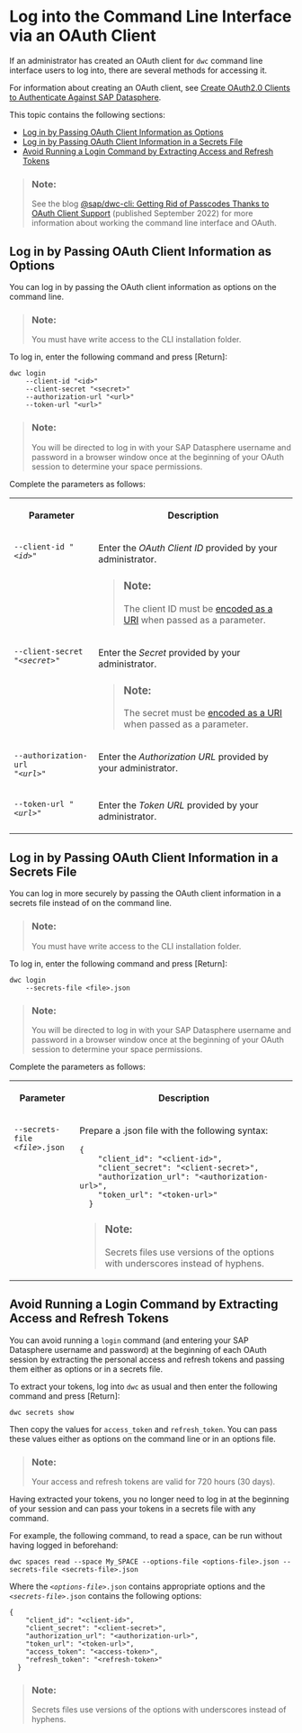 <!-- loioeb7228a171a842fa84e48c899d48c970 -->

# Log into the Command Line Interface via an OAuth Client

If an administrator has created an OAuth client for `dwc` command line interface users to log into, there are several methods for accessing it.

For information about creating an OAuth client, see [Create OAuth2.0 Clients to Authenticate Against SAP Datasphere](../Creating-and-Configuring-Your-Tenant/create-oauth2-0-clients-to-authenticate-against-sap-datasphere-3f92b46.md).

This topic contains the following sections:

-   [Log in by Passing OAuth Client Information as Options](log-into-the-command-line-interface-via-an-oauth-client-eb7228a.md#loioeb7228a171a842fa84e48c899d48c970__section_secrets_options)
-   [Log in by Passing OAuth Client Information in a Secrets File](log-into-the-command-line-interface-via-an-oauth-client-eb7228a.md#loioeb7228a171a842fa84e48c899d48c970__section_secrets_file)
-   [Avoid Running a Login Command by Extracting Access and Refresh Tokens](log-into-the-command-line-interface-via-an-oauth-client-eb7228a.md#loioeb7228a171a842fa84e48c899d48c970__section_extracting_tokens)

> ### Note:  
> See the blog [@sap/dwc-cli: Getting Rid of Passcodes Thanks to OAuth Client Support](https://blogs.sap.com/2022/09/21/sap-dwc-cli-getting-rid-of-passcodes-thanks-to-oauth-client-support/) \(published September 2022\) for more information about working the command line interface and OAuth.



<a name="loioeb7228a171a842fa84e48c899d48c970__section_secrets_options"/>

## Log in by Passing OAuth Client Information as Options

You can log in by passing the OAuth client information as options on the command line.

> ### Note:  
> You must have write access to the CLI installation folder.

To log in, enter the following command and press [Return\]:

```
dwc login 
    --client-id "<id>" 
    --client-secret "<secret>" 
    --authorization-url "<url>" 
    --token-url "<url>"
```

> ### Note:  
> You will be directed to log in with your SAP Datasphere username and password in a browser window once at the beginning of your OAuth session to determine your space permissions.

Complete the parameters as follows:


<table>
<tr>
<th valign="top">

Parameter



</th>
<th valign="top">

Description



</th>
</tr>
<tr>
<td valign="top">

<code>--client-id "<i class="varname">&lt;id&gt;</i>"</code>



</td>
<td valign="top">

Enter the *OAuth Client ID* provided by your administrator.

> ### Note:  
> The client ID must be [encoded as a URI](https://developer.mozilla.org/en-US/docs/Web/JavaScript/Reference/Global_Objects/encodeURIComponent) when passed as a parameter.



</td>
</tr>
<tr>
<td valign="top">

<code>--client-secret "<i class="varname">&lt;secret&gt;</i>"</code>



</td>
<td valign="top">

Enter the *Secret* provided by your administrator.

> ### Note:  
> The secret must be [encoded as a URI](https://developer.mozilla.org/en-US/docs/Web/JavaScript/Reference/Global_Objects/encodeURIComponent) when passed as a parameter.



</td>
</tr>
<tr>
<td valign="top">

<code>--authorization-url "<i class="varname">&lt;url&gt;</i>"</code>



</td>
<td valign="top">

Enter the *Authorization URL* provided by your administrator.



</td>
</tr>
<tr>
<td valign="top">

<code>--token-url "<i class="varname">&lt;url&gt;</i>"</code>



</td>
<td valign="top">

Enter the *Token URL* provided by your administrator.



</td>
</tr>
</table>



<a name="loioeb7228a171a842fa84e48c899d48c970__section_secrets_file"/>

## Log in by Passing OAuth Client Information in a Secrets File

You can log in more securely by passing the OAuth client information in a secrets file instead of on the command line.

> ### Note:  
> You must have write access to the CLI installation folder.

To log in, enter the following command and press [Return\]:

```
dwc login 
    --secrets-file <file>.json
```

> ### Note:  
> You will be directed to log in with your SAP Datasphere username and password in a browser window once at the beginning of your OAuth session to determine your space permissions.

Complete the parameters as follows:


<table>
<tr>
<th valign="top">

Parameter



</th>
<th valign="top">

Description



</th>
</tr>
<tr>
<td valign="top">

<code>--secrets-file <i class="varname">&lt;file&gt;</i>.json</code>



</td>
<td valign="top">

Prepare a .json file with the following syntax:

```
{
    "client_id": "<client-id>",
    "client_secret": "<client-secret>",
    "authorization_url": "<authorization-url>",
    "token_url": "<token-url>"
  }
```

> ### Note:  
> Secrets files use versions of the options with underscores instead of hyphens.



</td>
</tr>
</table>



<a name="loioeb7228a171a842fa84e48c899d48c970__section_extracting_tokens"/>

## Avoid Running a Login Command by Extracting Access and Refresh Tokens

You can avoid running a `login` command \(and entering your SAP Datasphere username and password\) at the beginning of each OAuth session by extracting the personal access and refresh tokens and passing them either as options or in a secrets file.

To extract your tokens, log into `dwc` as usual and then enter the following command and press [Return\]:

```
dwc secrets show
```

Then copy the values for `access_token` and `refresh_token`. You can pass these values either as options on the command line or in an options file.

> ### Note:  
> Your access and refresh tokens are valid for 720 hours \(30 days\).

Having extracted your tokens, you no longer need to log in at the beginning of your session and can pass your tokens in a secrets file with any command.

For example, the following command, to read a space, can be run without having logged in beforehand:

```
dwc spaces read --space My_SPACE --options-file <options-file>.json --secrets-file <secrets-file>.json
```

Where the <code><i class="varname">&lt;options-file&gt;</i>.json</code> contains appropriate options and the <code><i class="varname">&lt;secrets-file&gt;</i>.json</code> contains the following options:

```
{
    "client_id": "<client-id>",
    "client_secret": "<client-secret>",
    "authorization_url": "<authorization-url>",
    "token_url": "<token-url>",
    "access_token": "<access-token>",
    "refresh_token": "<refresh-token>"
  }
```

> ### Note:  
> Secrets files use versions of the options with underscores instead of hyphens.

